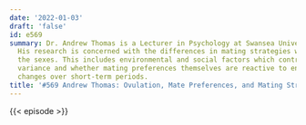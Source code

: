 ```yaml
---
date: '2022-01-03'
draft: 'false'
id: e569
summary: Dr. Andrew Thomas is a Lecturer in Psychology at Swansea University, UK.
  His research is concerned with the differences in mating strategies within and between
  the sexes. This includes environmental and social factors which contribute to this
  variance and whether mating preferences themselves are reactive to environmental
  changes over short-term periods.
title: '#569 Andrew Thomas: Ovulation, Mate Preferences, and Mating Strategies'
---
```

{{< episode >}}
